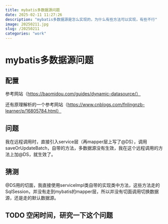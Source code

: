 ```yaml
---
title: mybatis多数据源问题
date: 2025-02-11 11:27:26
description: "mybatis多数据源是怎么实现的，为什么有些方法可以实现，有些不行"
image: 20250211.jpg
slug: /20250211
categories: "work"
---
```


# mybatis多数据源问题

## 配置

参考网站（https://baomidou.com/guides/dynamic-datasource/）

还有原理解析的一个参考网站（https://www.cnblogs.com/fnlingnzb-learner/p/16805784.html）

## 问题

我在远程调用时，直接引入service层（再mapper层上写了@DS），调用saveOrUpdateBatch，自带的方法，多数据源没有生效，我在这个远程调用的方法上加@DS，就生效了。

## 猜测

@DS用的切面，我直接使用serviceImpl类自带的实现类中方法，这些方法走的SqlSession，并没有走到mybatis的mapper层，所以并没有切面调用切换数据源，还是走的默认数据源。

## TODO 空闲时间，研究一下这个问题

